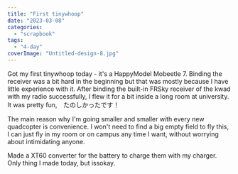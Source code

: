 ```yaml
---
title: "First tinywhoop"
date: "2023-03-08"
categories: 
  - "scrapbook"
tags: 
  - "4-day"
coverImage: "Untitled-design-8.jpg"
---
```

<!--more-->

Got my first tinywhoop today - it's a HappyModel Mobeetle 7. Binding the receiver was a bit hard in the beginning but that was mostly because I have little experience with it. After binding the built-in FRSky receiver of the kwad with my radio successfully, I flew it for a bit inside a long room at university. It was pretty fun,　たのしかったです！

The main reason why I'm going smaller and smaller with every new quadcopter is convenience. I won't need to find a big empty field to fly this, I can just fly in my room or on campus any time I want, without worrying about intimidating anyone.

Made a XT60 converter for the battery to charge them with my charger. Only thing I made today, but issokay.
